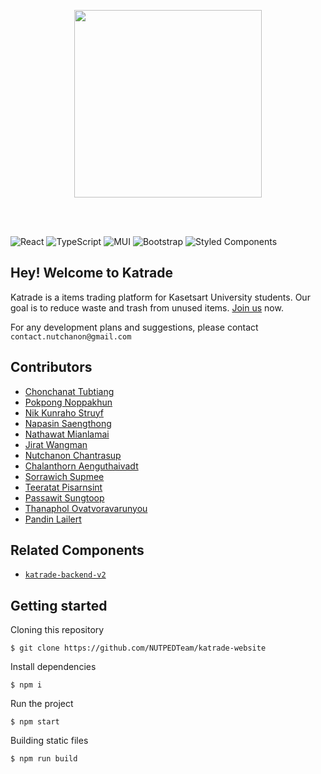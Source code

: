 <a href="https://letskatrade.web.app/">
<p align="center">
  <img src="https://github.com/katrade/katrade-website/blob/master/src/pics/logo_green_white.png?raw=true" width="300px"/>
</p>
</a>
<br /><br />


![React](https://img.shields.io/badge/react-%2320232a.svg?style=for-the-badge&logo=react&logoColor=%2361DAFB)
![TypeScript](https://img.shields.io/badge/typescript-%23007ACC.svg?style=for-the-badge&logo=typescript&logoColor=white)
![MUI](https://img.shields.io/badge/MUI-%230081CB.svg?style=for-the-badge&logo=material-ui&logoColor=white)
![Bootstrap](https://img.shields.io/badge/bootstrap-%23563D7C.svg?style=for-the-badge&logo=bootstrap&logoColor=white)
![Styled Components](https://img.shields.io/badge/styled--components-DB7093?style=for-the-badge&logo=styled-components&logoColor=white)

## Hey! Welcome to Katrade

Katrade is a items trading platform for Kasetsart University students. Our goal is to reduce waste and trash from unused items. [Join us](https://letskatrade.web.app/app/register) now. 

For any development plans and suggestions, please contact `contact.nutchanon@gmail.com`

## Contributors

- [Chonchanat Tubtiang](https://github.com/chonchanat)
- [Pokpong Noppakhun](https://github.com/davepokpong)
- [Nik Kunraho Struyf](https://github.com/nikstruyf)
- [Napasin Saengthong](https://github.com/FranKydeSU)
- [Nathawat Mianlamai](https://github.com/nathawat1008)
- [Jirat Wangman](https://github.com/aimsomer)
- [Nutchanon Chantrasup](https://github.com/nutchanonc)
- [Chalanthorn Aenguthaivadt](https://github.com/ChalanthornA)
- [Sorrawich Supmee](https://github.com/Sorrawichsu)
- [Teeratat Pisarnsint](https://github.com/mteeratat)
- [Passawit Sungtoop](https://github.com/PassawitRyu)
- [Thanaphol Ovatvoravarunyou](https://github.com/s-thanaphol)
- [Pandin Lailert](https://github.com/DanCPE)


## Related Components
- [`katrade-backend-v2`](https://github.com/katrade/katrade-backend-v2)


## Getting started
Cloning this repository
```
$ git clone https://github.com/NUTPEDTeam/katrade-website
```
Install dependencies
```
$ npm i
```
Run the project
```
$ npm start
```
Building static files
```
$ npm run build
```
